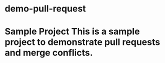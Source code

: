 # demo-pull-request
# Sample Project  This is a sample project to demonstrate pull requests and merge conflicts.
